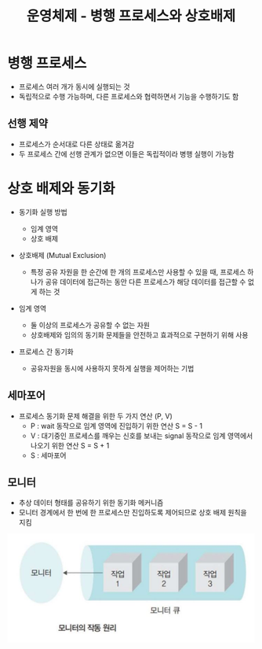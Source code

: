 ﻿---
title: "운영체제 - 병행 프로세스와 상호배제"
categories: technical_interview
comments: true
---

# 병행 프로세스
 - 프로세스 여러 개가 동시에 실행되는 것
 - 독립적으로 수행 가능하며, 다른 프로세스와 협력하면서 기능을 수행하기도 함

## 선행 제약
 - 프로세스가 순서대로 다른 상태로 옮겨감
 - 두 프로세스 간에 선행 관계가 없으면 이들은 독립적이라 병행 실행이 가능함

# 상호 배제와 동기화
 - 동기화 실행 방법
   - 임계 영역
   - 상호 배제

 - 상호배제 (Mutual Exclusion)  
   - 특정 공유 자원을 한 순간에 한 개의 프로세스만 사용할 수 있을 때, 프로세스 하나가 공유 데이터에 접근하는 동안 다른 프로세스가 해당 데이터를 접근할 수 없게 하는 것

 - 임계 영역
   - 둘 이상의 프로세스가 공유할 수 없는 자원
   - 상호배제와 임의의 동기화 문제들을 안전하고 효과적으로 구현하기 위해 사용

 - 프로세스 간 동기화
   - 공유자원을 동시에 사용하지 못하게 실행을 제어하는 기법

## 세마포어
 - 프로세스 동기화 문제 해결을 위한 두 가지 연산 (P, V)
   - P : wait 동작으로 임계 영역에 진입하기 위한 연산 S = S - 1
   - V : 대기중인 프로세스를 깨우는 신호를 보내는 signal 동작으로 임계 영역에서 나오기 위한 연산 S = S + 1
   - S : 세마포어

## 모니터
 - 추상 데이터 형태를 공유하기 위한 동기화 메커니즘
 - 모니터 경계에서 한 번에 한 프로세스만 진입하도록 제어되므로 상호 배제 원칙을 지킴

![모니터](../../../assets/TI_5_1.JPG)
